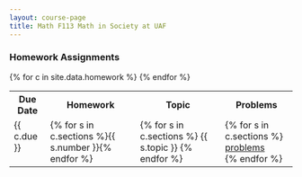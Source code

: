 ```yaml
---
layout: course-page
title: Math F113 Math in Society at UAF
---
```


### Homework Assignments

<div class="x-scroll">
<table class="asst-table">
<tr><th>Due Date</th><th>Homework</th><th>Topic</th><th>Problems</th></tr>
{% for c in site.data.homework %}
<tr valign="top">
  <td>
    {{ c.due }}
 </td>
  <td>{% for s in c.sections %}{{ s.number }}{% endfor %}</td>
  <td>
    {% for s in c.sections %}
      {{ s.topic }}
    {% endfor %}
 </td>
  <td>
    {% for s in c.sections %}
      <a href="assets/homework/S25/{{s.problems}}">problems</a><br>
    {% endfor %}
 </td>
</tr>
{% endfor %}
</table>
</div>
